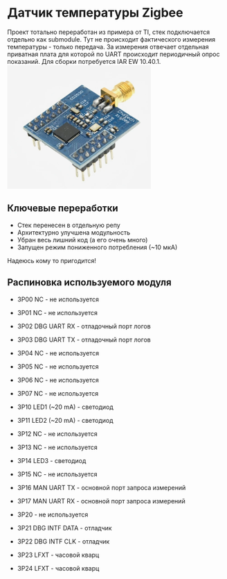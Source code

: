 # Датчик температуры Zigbee
Проект тотально переработан из примера от TI, стек подключается отдельно как submodule.
Тут не происходит фактического измерения температуры - только передача.
За измерения отвечает отдельная приватная плата для которой по UART происходит периодичный опрос показаний.
Для сборки потребуется IAR EW 10.40.1.
![Используемый модуль](https://github.com/jingobo/zigbee-tempsens/blob/main/module.png?raw=true)

## Ключевые переработки
* Стек перенесен в отдельную репу
* Архитектурно улучшена модульность
* Убран весь лишний код (а его очень много)
* Запущен режим пониженного потребления (~10 мкА)

Надеюсь кому то пригодится!

## Распиновка используемого модуля
* ЗP00 NC - не используется
* ЗP01 NC - не используется
* ЗP02 DBG UART RX - отладочный порт логов
* ЗP03 DBG UART TX - отладочный порт логов
* ЗP04 NC - не используется
* ЗP05 NC - не используется
* ЗP06 NC - не используется
* ЗP07 NC - не используется

* ЗP10 LED1 (~20 mA) - светодиод
* ЗP11 LED2 (~20 mA) - светодиод
* ЗP12 NC - не используется
* ЗP13 NC - не используется
* ЗP14 LED3 - светодиод
* ЗP15 NC - не используется
* ЗP16 MAN UART TX - основной порт запроса измерений
* ЗP17 MAN UART RX - основной порт запроса измерений

* ЗP20 - не используется
* ЗP21 DBG INTF DATA - отладчик
* ЗP22 DBG INTF CLK - отладчик
* ЗP23 LFXT - часовой кварц
* ЗP24 LFXT - часовой кварц
